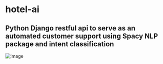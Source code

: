 # hotel-ai

## Python Django restful api to serve as an automated customer support using Spacy NLP package and intent classification

![image](https://github.com/Dagmawi-22/hotel-ai/assets/109204719/37f8ce31-1930-4dad-abae-8f7bd6a7c4c5)
